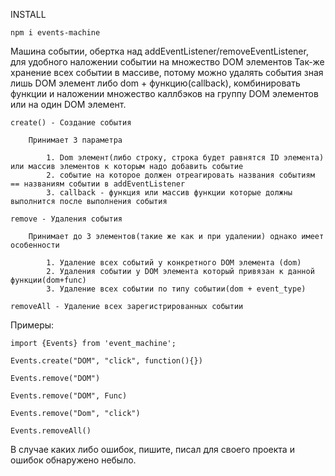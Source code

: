 INSTALL

    npm i events-machine

Машина событии, обертка над addEventListener/removeEventListener, для удобного наложении событии на множество DOM элементов
Так-же хранение всех событии в массиве, потому можно удалять события зная лишь DOM элемент либо dom + функцию(callback), комбинировать
функции и наложении множество каллбэков на группу DOM элементов или на один DOM элемент.
 
    create() - Создание события
        
        Принимает 3 параметра

            1. Dom элемент(либо строку, строка будет равнятся ID элемента) или массив элементов к которым надо добавить событие 
            2. событие на которое должен отреагировать названия событиям == названиям событии в addEventListener
            3. callback - функция или массив функции которые должны выполнится после выполнения события
    
    remove - Удаления события

        Принимает до 3 элементов(такие же как и при удалении) однако имеет особенности

            1. Удаление всех событий у конкретного DOM элемента (dom)
            2. Удаления событии у DOM элемента который привязан к данной функции(dom+func)
            3. Удаление всех событии по типу событии(dom + event_type)

    removeAll - Удаление всех зарегистрированных событии

Примеры:

    import {Events} from 'event_machine';
    
    Events.create("DOM", "click", function(){}) 

    Events.remove("DOM")

    Events.remove("DOM", Func)

    Events.remove("Dom", "click")

    Events.removeAll()

В случае каких либо ошибок, пишите, писал для своего проекта и ошибок обнаружено небыло.